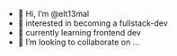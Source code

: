 - 👋 Hi, I’m @elt13mal
- 👀 interested in becoming a fullstack-dev
- 🌱 currently learning frontend dev
- 💞️ I’m looking to collaborate on ... 

<!---
elt13mal/elt13mal is a ✨ special ✨ repository because its `README.md` (this file) appears on your GitHub profile.
You can click the Preview link to take a look at your changes.
--->
